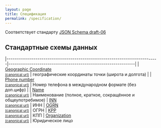 ```yaml
---
layout: page
title: Спецификация
permalink: /specification/
---
```

Соответствует стандарту [JSON Schema draft-06](http://json-schema.org/)

Стандартные схемы данных
---------------

|------------------------------------------------------------------------------|-----------------------------------------------------------------|
| [Geographic Coordinate](/schemas/geo/point.json) <br> [<small>(canonical url)</small>](/geo/point) | географические координаты точки (широта и долгота) |
| [Phone number](/schemas/generic/phone_number.json) <br> [<small>(canonical url)</small>](/generic/phone_number) | Номер телефона в международном формате (без доп.цифр) |
| [Name](/schemas/generic/name.json) <br> [<small>(canonical url)</small>](/generic/name) | Наименование (полное, краткое, сокращённое и общеупотребимое)
| [INN](/schemas/identifier/ru/inn.json) <br> [<small>(canonical url)</small>](/identifier/ru/inn) | ИНН
| [OGRN](/schemas/identifier/ru/ogrn.json) <br> [<small>(canonical url)</small>](/identifier/ru/ogrn) | ОГРН
| [KPP](/schemas/classifier/ru/kpp.json) <br> [<small>(canonical url)</small>](/classifier/ru/kpp) | КПП
| [Organization](/schemas/organization/ru/organization.json) <br> [<small>(canonical url)</small>](/organization/ru/organization) | Юридическое лицо

